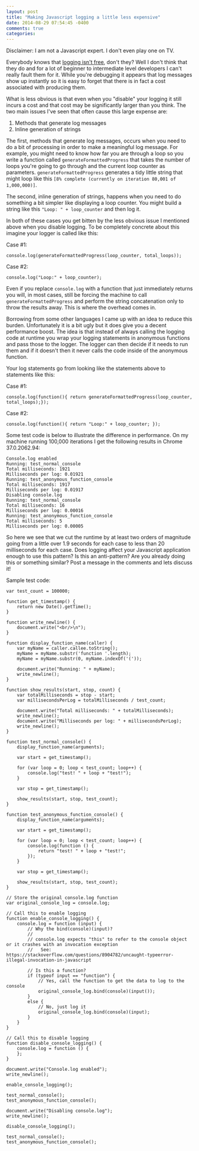 ```yaml
---
layout: post
title: "Making Javascript logging a little less expensive"
date: 2014-08-29 07:54:45 -0400
comments: true
categories: 
---
```

Disclaimer: I am not a Javascript expert.  I don't even play one on TV.

Everybody knows that [logging isn't free](http://blog.codinghorror.com/the-problem-with-logging/), don't they?  Well I don't think that they do and for a lot of beginner to intermediate level developers I can't really fault them for it.  While you're debugging it appears that log messages show up instantly so it is easy to forget that there is in fact a cost associated with producing them.

What is less obvious is that even when you "disable" your logging it still incurs a cost and that cost may be significantly larger than you think.  The two main issues I've seen that often cause this large expense are:

1. Methods that generate log messages
2. Inline generation of strings

The first, methods that generate log messages, occurs when you need to do a bit of processing in order to make a meaningful log message.  For example, you might need to know how far you are through a loop so you write a function called `generateFormattedProgress` that takes the number of loops you're going to go through and the current loop counter as parameters.  `generateFormattedProgress` generates a tidy little string that might loop like this `[8% complete (currently on iteration 80,001 of 1,000,000)]`.

The second, inline generation of strings, happens when you need to do something a bit simpler like displaying a loop counter.  You might build a string like this `"Loop: " + loop_counter` and then log it.

In both of these cases you get bitten by the less obvious issue I mentioned above when you disable logging.  To be completely concrete about this imagine your logger is called like this:

Case #1:

```
console.log(generateFormattedProgress(loop_counter, total_loops));
```

Case #2:

```
console.log("Loop:" + loop_counter);
```

Even if you replace `console.log` with a function that just immediately returns you will, in most cases, still be forcing the machine to call `generateFormattedProgress` and perform the string concatenation only to throw the results away.  This is where the overhead comes in.

Borrowing from some other languages I came up with an idea to reduce this burden.  Unfortunately it is a bit ugly but it does give you a decent performance boost.  The idea is that instead of always calling the logging code at runtime you wrap your logging statements in anonymous functions and pass those to the logger.  The logger can then decide if it needs to run them and if it doesn't then it never calls the code inside of the anonymous function.

Your log statements go from looking like the statements above to statements like this:

Case #1:

```
console.log(function(){ return generateFormattedProgress(loop_counter, total_loops);});
```

Case #2:

```
console.log(function(){ return "Loop:" + loop_counter; });
```

Some test code is below to illustrate the difference in performance.  On my machine running 100,000 iterations I get the following results in Chrome 37.0.2062.94:

```
Console.log enabled
Running: test_normal_console
Total milliseconds: 1921
Milliseconds per log: 0.01921
Running: test_anonymous_function_console
Total milliseconds: 1917
Milliseconds per log: 0.01917
Disabling console.log
Running: test_normal_console
Total milliseconds: 16
Milliseconds per log: 0.00016
Running: test_anonymous_function_console
Total milliseconds: 5
Milliseconds per log: 0.00005
```

So here we see that we cut the runtime by at least two orders of magnitude going from a little over 1.9 seconds for each case to less than 20 milliseconds for each case.  Does logging affect your Javascript application enough to use this pattern?  Is this an anti-pattern?  Are you already doing this or something similar?  Post a message in the comments and lets discuss it!

Sample test code:

```
var test_count = 100000;

function get_timestamp() {
    return new Date().getTime();
}

function write_newline() {
    document.write("<br/>\n");
}

function display_function_name(caller) {
    var myName = caller.callee.toString();
    myName = myName.substr('function '.length);
    myName = myName.substr(0, myName.indexOf('('));

    document.write("Running: " + myName);
    write_newline();
}

function show_results(start, stop, count) {
    var totalMilliseconds = stop - start;
    var millisecondsPerLog = totalMilliseconds / test_count;

    document.write("Total milliseconds: " + totalMilliseconds);
    write_newline();
    document.write("Milliseconds per log: " + millisecondsPerLog);
    write_newline();
}

function test_normal_console() {
    display_function_name(arguments);

    var start = get_timestamp();

    for (var loop = 0; loop < test_count; loop++) {
        console.log("test! " + loop + "test!");
    }

    var stop = get_timestamp();

    show_results(start, stop, test_count);
}

function test_anonymous_function_console() {
    display_function_name(arguments);

    var start = get_timestamp();

    for (var loop = 0; loop < test_count; loop++) {
        console.log(function () {
            return "test! " + loop + "test!";
        });
    }

    var stop = get_timestamp();

    show_results(start, stop, test_count);
}

// Store the original console.log function
var original_console_log = console.log;

// Call this to enable logging
function enable_console_logging() {
    console.log = function (input) {
        // Why the bind(console)(input)?
        //
        // console.log expects "this" to refer to the console object or it crashes with an invocation exception
        //   See: https://stackoverflow.com/questions/8904782/uncaught-typeerror-illegal-invocation-in-javascript

        // Is this a function?
        if (typeof input == "function") {
            // Yes, call the function to get the data to log to the console
            original_console_log.bind(console)(input());
        }
        else {
            // No, just log it
            original_console_log.bind(console)(input);
        }
    }
}

// Call this to disable logging
function disable_console_logging() {
    console.log = function () {
    };
}

document.write("Console.log enabled");
write_newline();

enable_console_logging();

test_normal_console();
test_anonymous_function_console();

document.write("Disabling console.log");
write_newline();

disable_console_logging();

test_normal_console();
test_anonymous_function_console();
```